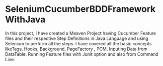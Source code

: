 # SeleniumCucumberBDDFrameworkWithJava
In this project, I have created a Meaven Project having Cucumber Feature files and their respective Step Definitions in Java Language and using Selenium to perform all the steps. I have covered all the basic concepts likeTags, Hooks, Background, PageFactory , POM,  Inputing Data from DataTable. Running Feature files with Junit option and also from Command Line.
